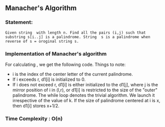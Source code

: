 ## Manacher's Algorithm

### Statement:
`
Given string  with length n. Find all the pairs (i,j) such that substring s[i..j] is a palindrome. String  s is a palindrome when  reverse of s = oroginal string s.
`
### Implementation of Manacher's algorithm
For calculating , we get the following code. Things to note:

- i is the index of the center letter of the current palindrome.
- If i exceeds r, d1[i] is initialized to 0.
- If i does not exceed r, d1[i] is either initialized to the d1[j], where j is the mirror position of i in (l,r), or d1[i] is restricted to the size of the "outer" palindrome.
The while loop denotes the trivial algorithm. We launch it irrespective of the value of k.
If the size of palindrome centered at i is x, then d1[i] stores x+1/2.
 
### Time Complexity : O(n)

